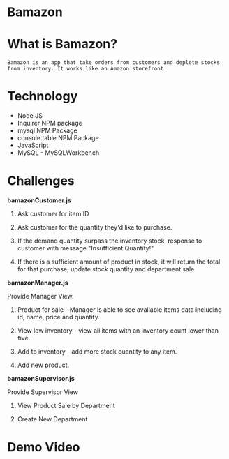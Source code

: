 # Bamazon

# What is Bamazon?

    Bamazon is an app that take orders from customers and deplete stocks from inventory. It works like an Amazon storefront. 

# Technology
 
* Node JS
* Inquirer NPM package
* mysql NPM Package
* console.table NPM Package
* JavaScript
* MySQL - MySQLWorkbench

# Challenges

**bamazonCustomer.js** 

1. Ask customer for item ID 
1. Ask customer for the quantity they'd like to purchase.
  1. If the demand quantity surpass the inventory stock, response to customer with message "Insufficient Quantity!"

  1. If there is a sufficient amount of product in stock, it will return the total for that purchase, update stock quantity and department sale. 

**bamazonManager.js**

Provide Manager View.

1. Product for sale - Manager is able to see available items data including id, name, price and quantity.

1. View low inventory - view all items with an inventory count lower than five.

1. Add to inventory - add more stock quantity to any item.

1. Add new product.

**bamazonSupervisor.js**

Provide Supervisor View

1. View Product Sale by Department

1. Create New Department

# Demo Video




